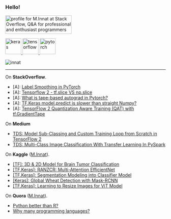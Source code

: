 ### Hello!

<a href="https://stackoverflow.com/users/9215780/m-innat"><img src="https://stackoverflow.com/users/flair/9215780.png?theme=clean" width="208" height="58" alt="profile for M.Innat at Stack Overflow, Q&amp;A for professional and enthusiast programmers" title="profile for M.Innat at Stack Overflow, Q&amp;A for professional and enthusiast programmers"></a>

<a href="https://keras.io/">
  <img src="https://github.com/valohai/ml-logos/blob/master/keras.svg" alt="keras" width="50" height="50"/> 
</a>
<a href="https://www.tensorflow.org/">
  <img src="https://www.vectorlogo.zone/logos/tensorflow/tensorflow-icon.svg" alt="tensorflow" width="50" height="50"/>  
</a>
<a href="https://pytorch.org/">
  <img src="https://www.vectorlogo.zone/logos/pytorch/pytorch-icon.svg" alt="pytorch" width="50" height="50"/>
</a>

 <p align="left"> <img src="https://komarev.com/ghpvc/?username=innat" alt="innat" /> </p>

---

On **StackOverflow**.

 - [A]: [Label Smoothing in PyTorch](https://stackoverflow.com/a/66773267/9215780)
 - [A]: [Tensorflow 2 - tf.slice VS np.slice](https://stackoverflow.com/a/67387982/9215780)
 - [A]: [What is tape-based autograd in Pytorch?](https://stackoverflow.com/a/67591848/9215780)
 - [A]: [TF.Keras model.predict is slower than straight Numpy?](https://stackoverflow.com/a/67238117/9215780)
 - [A]: [TensorFlow 2 Quantization Aware Training (QAT) with tf.GradientTape](https://stackoverflow.com/a/66881336/9215780)

On **Medium**

- [TDS: Model Sub-Classing and Custom Training Loop from Scratch in TensorFlow 2](https://towardsdatascience.com/model-sub-classing-and-custom-training-loop-from-scratch-in-tensorflow-2-cc1d4f10fb4e)
- [TDS: Multi-Class Image Classification With Transfer Learning In PySpark](https://towardsdatascience.com/transfer-learning-with-pyspark-729d49604d45)

On **Kaggle** ([M.Innat](https://www.kaggle.com/ipythonx/code?userId=1984321&sortBy=voteCount&tab=profile)). 

- [[TF]: 3D & 2D Model for Brain Tumor Classification](https://www.kaggle.com/ipythonx/tf-3d-2d-model-for-brain-tumor-classification/notebook)
- [[TF.Keras]: RANZCR: Multi-Attention EfficientNet](https://www.kaggle.com/ipythonx/tf-keras-ranzcr-multi-attention-efficientnet)
- [[TF.Keras]: Segmentation Modeling into Classifier Model](https://www.kaggle.com/ipythonx/tf-segmentation-modeling-into-classifier-model/notebook)
- [[Keras]: Global Wheat Detection with Mask-RCNN](https://www.kaggle.com/ipythonx/keras-global-wheat-detection-with-mask-rcnn)
- [[TF.Keras]: Learning to Resize Images for ViT Model](https://www.kaggle.com/ipythonx/tf-keras-learning-to-resize-images-for-vit-model)


On **Quora** ([M.Innat](https://www.quora.com/profile/Mohammed-Innat/)).
- [Python better than R?](https://www.quora.com/Is-Python-better-than-R/answer/Mohammed-Innat)
- [Why many programming languages?](https://www.quora.com/Why-are-there-so-many-programming-languages/answer/Mohammed-Innat)
